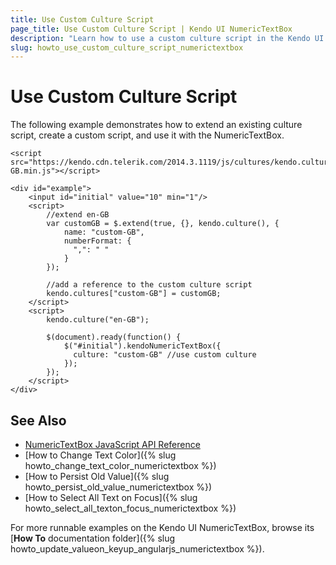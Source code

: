 ```yaml
---
title: Use Custom Culture Script
page_title: Use Custom Culture Script | Kendo UI NumericTextBox
description: "Learn how to use a custom culture script in the Kendo UI NumericTextBox widget."
slug: howto_use_custom_culture_script_numerictextbox
---
```


# Use Custom Culture Script

The following example demonstrates how to extend an existing culture script, create a custom script, and use it with the NumericTextBox.



```dojo
<script src="https://kendo.cdn.telerik.com/2014.3.1119/js/cultures/kendo.culture.en-GB.min.js"></script>

<div id="example">
    <input id="initial" value="10" min="1"/>
    <script>
        //extend en-GB
        var customGB = $.extend(true, {}, kendo.culture(), {
            name: "custom-GB",
            numberFormat: {
              ",": " "
            }
        });

        //add a reference to the custom culture script
        kendo.cultures["custom-GB"] = customGB;
    </script>
    <script>
        kendo.culture("en-GB");

        $(document).ready(function() {
            $("#initial").kendoNumericTextBox({
              culture: "custom-GB" //use custom culture
            });
        });
    </script>
</div>
```

## See Also

* [NumericTextBox JavaScript API Reference](/api/javascript/ui/numerictextbox)
* [How to Change Text Color]({% slug howto_change_text_color_numerictextbox %})
* [How to Persist Old Value]({% slug howto_persist_old_value_numerictextbox %})
* [How to Select All Text on Focus]({% slug howto_select_all_texton_focus_numerictextbox %})

For more runnable examples on the Kendo UI NumericTextBox, browse its [**How To** documentation folder]({% slug howto_update_valueon_keyup_angularjs_numerictextbox %}).
